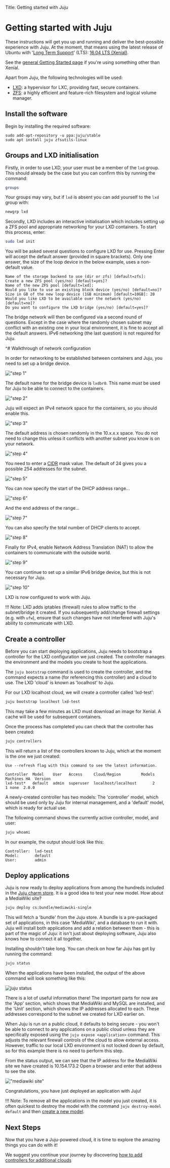 Title: Getting started with Juju

# Getting started with Juju 

These instructions will get you up and running and deliver the best-possible
experience with Juju. At the moment, that means using the latest release of
Ubuntu with '[Long Term Support][long-term-support]' (LTS): [16.04 LTS (Xenial)][Xenial-download].

See the [general Getting Started page][getting-started-general] if you're using
something other than Xenial.

Apart from Juju, the following technologies will be used:
   
- [LXD][LXD-upstream]: a hypervisor for LXC, providing fast, secure containers.
- [ZFS][ZFS-wiki]: a highly efficient and feature-rich filesystem and logical volume manager.


## Install the software

Begin by installing the required software:

```no-highlight
sudo add-apt-repository -u ppa:juju/stable
sudo apt install juju zfsutils-linux
```

## Groups and LXD initialisation 

Firstly, in order to use LXD, your user must be a member of the `lxd` group.
This should already be the case but you can confirm this by running the
command:

```bash
groups
```

Your groups may vary, but if `lxd` is absent you can add yourself to the `lxd`
group with:

```bash
newgrp lxd
```

Secondly, LXD includes an interactive initialisation which includes setting up
a ZFS pool and appropriate networking for your LXD containers. To start this
process, enter:

```bash
sudo lxd init
```

You will be asked several questions to configure LXD for use. Pressing Enter
will accept the default answer (provided in square brackets). Only one answer,
the size of the loop device in the below example, uses a non-default value.

```no-highlight
Name of the storage backend to use (dir or zfs) [default=zfs]: 
Create a new ZFS pool (yes/no) [default=yes]? 
Name of the new ZFS pool [default=lxd]:
Would you like to use an existing block device (yes/no) [default=no]? 
Size in GB of the new loop device (1GB minimum) [default=10GB]: 20
Would you like LXD to be available over the network (yes/no) [default=no]? 
Do you want to configure the LXD bridge (yes/no) [default=yes]?
```

The bridge network will then be configured via a second round of questions.
Except in the case where the randomly chosen subnet may conflict with an
existing one in your local environment, it is fine to accept all the default
answers. IPv6 networking (the last question) is not required for Juju.

^# Walkthrough of network configuration  

   In order for networking to be established between containers and Juju, you 
   need to set up a bridge device.

   !["step 1"](./media/juju-lxd-config001.png)

   The default name for the bridge device is `lxdbr0`. This name _must_ be used 
   for Juju to be able to connect to the containers.
   
   !["step 2"](./media/juju-lxd-config002.png)
   
   Juju will expect an IPv4 network space for the containers, so you should 
   enable this.
   
   !["step 3"](./media/juju-lxd-config003.png)
   
   The default address is chosen randomly in the 10.x.x.x space. You do not 
   need to change this unless it conflicts with another subnet you know is on
   your network.
   
   !["step 4"](./media/juju-lxd-config004.png)
   
   You need to enter a [CIDR](https://tools.ietf.org/html/rfc4632) mask value. 
   The default of 24 gives you a possible 254 addresses for the subnet.
   
   !["step 5"](./media/juju-lxd-config005.png)
   
   You can now specify the start of the DHCP address range...
   
   !["step 6"](./media/juju-lxd-config006.png)
   
   And the end address of the range...
   
   !["step 7"](./media/juju-lxd-config007.png)
   
   You can also specify the total number of DHCP clients to accept.
   
   !["step 8"](./media/juju-lxd-config008.png)
   
   Finally for IPv4, enable Network Address Translation (NAT) to allow the
   containers to communicate with the outside world.
   
   !["step 9"](./media/juju-lxd-config009.png)
   
   You can continue to set up a similar IPv6 bridge device, but this is not 
   necessary for Juju.
   
   !["step 10"](./media/juju-lxd-config010.png)
   
LXD is now configured to work with Juju.

!!! Note: LXD adds iptables (firewall) rules to allow traffic to the
subnet/bridge it created. If you subsequently add/change firewall settings
(e.g. with `ufw`), ensure that such changes have not interfered with Juju's
ability to communicate with LXD.

## Create a controller

Before you can start deploying applications, Juju needs to bootstrap a
controller for the LXD configuration we just created. The controller manages
the environment and the models you create to host the applications.

The `juju bootstrap` command is used to create the controller, and the command
expects a name (for referencing this controller) and a cloud to use. The LXD
'cloud' is known as 'localhost' to Juju.

For our LXD localhost cloud, we will create a controller called 'lxd-test':

```bash
juju bootstrap localhost lxd-test
```

This may take a few minutes as LXD must download an image for Xenial. A cache
will be used for subsequent containers.

Once the process has completed you can check that the controller has been
created:

```bash
juju controllers 
```

This will return a list of the controllers known to Juju, which at the moment is
the one we just created:
  
```no-highlight
Use --refresh flag with this command to see the latest information.

Controller  Model    User   Access     Cloud/Region         Models  Machines HA  Version
lxd-test*   default  admin  superuser  localhost/localhost       2         1 none  2.0.0
```

A newly-created controller has two models: The 'controller' model, which should
be used only by Juju for internal management, and a 'default' model, which is
ready for actual use.

The following command shows the currently active controller, model, and user:

```bash 
juju whoami
```

In our example, the output should look like this:

```no-highlight
Controller:  lxd-test
Model:       default
User:        admin
```

## Deploy applications

Juju is now ready to deploy applications from among the hundreds included in
the [Juju charm store][charm store]. It is a good idea to test your new model.
How about a MediaWiki site?

```bash
juju deploy cs:bundle/mediawiki-single
```

This will fetch a 'bundle' from the Juju store. A bundle is a pre-packaged set
of applications, in this case 'MediaWiki', and a database to run it 
with. Juju will install both applications and add a relation between them - 
this is part of the magic of Juju: it isn't just about deploying software, Juju 
also knows how to connect it all together.

Installing shouldn't take long. You can check on how far Juju has got by running
the command:
 
```bash
juju status
```

When the applications have been installed, the output of the above command will
look something like this:

![juju status](./media/juju-mediawiki-status.png)

There is a lot of useful information there! The important parts for now are
the 'App' section, which shows that MediaWiki and MySQL are installed, and the
'Unit' section, which shows the IP addresses allocated to each. These addresses
correspond to the subnet we created for LXD earlier on.

When Juju is run on a public cloud, it defaults to being secure - you won't be
able to connect to any applications on a public cloud unless they are
specifically exposed using the `juju expose <application>` command. This
adjusts the relevant firewall controls of the cloud to allow external access.
However, traffic to our local LXD environment is not locked down by default, so
for this example there is no need to perform this step.

From the status output, we can see that the IP address for the MediaWiki
site we have created is 10.154.173.2 Open a browser and enter that address 
to see the site.

!["mediawiki site"](./media/juju-mediawiki-site.png)

Congratulations, you have just deployed an application with Juju!

!!! Note: To remove all the applications in the model you just created, it is 
often quickest to destroy the model with the command 
`juju destroy-model default` and then [create a new model][models].


## Next Steps

Now that you have a Juju-powered cloud, it is time to explore the amazing
things you can do with it! 

We suggest you continue your journey by discovering 
[how to add controllers for additional clouds][tut-cloud]

[long-term-support]: https://wiki.ubuntu.com/LTS "Long Term Support"
[tut-cloud]: ./tut-google.html
[clouds]: ./clouds.html  "Configuring Juju Clouds"
[charm store]: https://jujucharms.com "Juju Charm Store"
[releases]: reference-releases.html 
[keygen]: ./getting-started-keygen-win.html "How to generate an SSH key with Windows"
[concepts]: ./juju-concepts.html "Juju concepts"
[charms]: ./charms.html
[models]: ./models.html
[Xenial-download]: http://www.ubuntu.com/download/ "Xenial download"
[getting-started-general]: ./getting-started-general.html "general Getting Started"
[LXD-upstream]: https://linuxcontainers.org/lxd/ "LXD upstream"
[ZFS-wiki]: https://wiki.ubuntu.com/ZFS "ZFS Ubuntu wiki"
